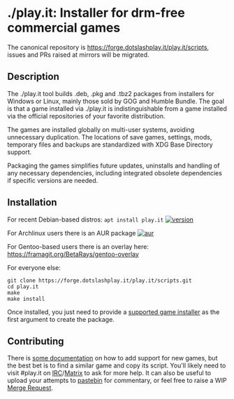 # ./play.it: Installer for drm-free commercial games

The canonical repository is https://forge.dotslashplay.it/play.it/scripts,
issues and PRs raised at mirrors will be migrated.

## Description

The ./play.it tool builds .deb, .pkg and .tbz2 packages from installers for
Windows or Linux, mainly those sold by GOG and Humble Bundle. The goal is that
a game installed via ./play.it is indistinguishable from a game installed via
the official repositories of your favorite distribution.

The games are installed globally on multi-user systems, avoiding unnecessary
duplication. The locations of save games, settings, mods, temporary files and
backups are standardized with XDG Base Directory support.

Packaging the games simplifies future updates, uninstalls and handling of any
necessary dependencies, including integrated obsolete dependencies if specific
versions are needed.

## Installation

For recent Debian-based distros: `apt install play.it` [![version]][repology]

[version]: https://repology.org/badge/latest-versions/play.it.svg
[repology]: https://repology.org/metapackage/play.it

For Archlinux users there is an AUR package [![aur]](https://aur.archlinux.org/packages/play.it/)

[aur]: http://badge.kloud51.com/aur/v/play.it.svg

For Gentoo-based users there is an overlay here: https://framagit.org/BetaRays/gentoo-overlay

For everyone else:

```
git clone https://forge.dotslashplay.it/play.it/scripts.git
cd play.it
make
make install
```

Once installed, you just need to provide a [supported game installer] as the
first argument to create the package.

[supported game installer]: https://wiki.dotslashplay.it/

## Contributing

There is [some documentation] on how to add support for new games, but the best
bet is to find a similar game and copy its script. You'll likely need to visit
\#play.it on [IRC]/[Matrix] to ask for more help. It can also be useful to
upload your attempts to [pastebin] for commentary, or feel free to raise a WIP
[Merge Request].

[some documentation]: https://forge.dotslashplay.it/play.it/scripts/wikis/home
[IRC]: irc://chat.freenode.net/#play.it
[Matrix]: https://matrix.to/#/!tKCYmGJvyaFDYHUmzm:matrix.org
[pastebin]: https://paste.debian.net/
[Merge Request]: https://forge.dotslashplay.it/play.it/scripts/merge_requests/new
